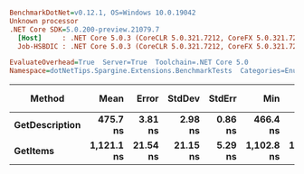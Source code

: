 ``` ini

BenchmarkDotNet=v0.12.1, OS=Windows 10.0.19042
Unknown processor
.NET Core SDK=5.0.200-preview.21079.7
  [Host]     : .NET Core 5.0.3 (CoreCLR 5.0.321.7212, CoreFX 5.0.321.7212), X64 RyuJIT
  Job-HSBDIC : .NET Core 5.0.3 (CoreCLR 5.0.321.7212, CoreFX 5.0.321.7212), X64 RyuJIT

EvaluateOverhead=True  Server=True  Toolchain=.NET Core 5.0  
Namespace=dotNetTips.Spargine.Extensions.BenchmarkTests  Categories=EnumExtensions  

```
|         Method |       Mean |    Error |   StdDev |  StdErr |        Min |         Q1 |     Median |         Q3 |        Max |        Op/s | CI99.9% Margin | Iterations | Kurtosis | MValue | Skewness | Rank | LogicalGroup | Baseline | Code Size |  Gen 0 | Gen 1 | Gen 2 | Allocated |
|--------------- |-----------:|---------:|---------:|--------:|-----------:|-----------:|-----------:|-----------:|-----------:|------------:|---------------:|-----------:|---------:|-------:|---------:|-----:|------------- |--------- |----------:|-------:|------:|------:|----------:|
| **GetDescription** |   **475.7 ns** |  **3.81 ns** |  **2.98 ns** | **0.86 ns** |   **466.4 ns** |   **476.2 ns** |   **476.6 ns** |   **476.7 ns** |   **477.4 ns** | **2,102,029.6** |       **3.812 ns** |      **12.00** |    **8.168** |  **2.000** |  **-2.5552** |    **1** |            ***** |       **No** |     **269 B** | **0.0024** |     **-** |     **-** |      **24 B** |
|       **GetItems** | **1,121.1 ns** | **21.54 ns** | **21.15 ns** | **5.29 ns** | **1,102.8 ns** | **1,103.9 ns** | **1,111.6 ns** | **1,134.5 ns** | **1,176.8 ns** |   **892,010.3** |      **21.538 ns** |      **16.00** |    **3.316** |  **2.000** |   **0.9882** |    **2** |            ***** |       **No** |     **422 B** | **0.0553** |     **-** |     **-** |     **512 B** |

